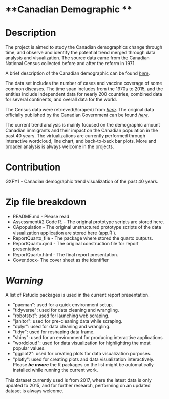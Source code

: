 # **Canadian Demographic **

# Description

The project is aimed to study the Canadian demographics change through time, and observe and identify the potential trend merged through data analysis and visualization. The source data came from the Canadian National Census collected before and after the reform in 1971. 

A brief description of the Canadian demographic can be found [*here*](https://www.statcan.gc.ca/en/subjects-start/immigration_and_ethnocultural_diversity).

The data set includes the number of cases and vaccine coverage of some common diseases. The time span includes from the 1970s to 2015, and the entities include independent data for nearly 200 countries, combined data for several continents, and overall data for the world.

The Census data were retrieved(Scraped) from [*here*](https://en.wikipedia.org/wiki/Demographics_of_Canada).
The original data officially published by the Canadian Government can be found [*here*](https://www150.statcan.gc.ca/n1/daily-quotidien/221026/dq221026b-eng.htm).

The current trend analysis is mainly focused on the demographic amount Canadian immigrants and their impact on the Canadian population in the past 40 years.
The virtualizations are currently performed through interactive wordcloud, line chart, and back-to-back bar plots.
More and broader analysis is always welcome in the projects.

# Contribution
GXPY1 - Canadian demographic trend visualization of the past 40 years.

# Zip file breakdown
- README.md - Please read
- Assessment#2 Code R. - The original prototype scripts are stored here.
- CApopulation - The original unstructured prototype scripts of the data visualization application are stored here (app.R ).
- ReportQuarto_file - The package where stored the quarto outputs.
- ReportQuarto.qmd - The original construction file for report presentation.
- ReportQuarto.html - The final report presentation.
- Cover.docx- The cover sheet as the identifier


# ***Warning*** 
A list of Rstudio packages is used in the current report presentation.
- "pacman": used for a quick environment setup.
- "tidyverse": used for data cleaning and wrangling.
- "robotstxt": used for launching web scraping.
- "janitor": used for pre-cleaning data while scraping.
- "dplyr": used for data cleaning and wrangling.
- "tidyr": used for reshaping data frame.
- "shiny": used for an environment for producing interactive applications
- "wordcloud": used for data visualization for highlighting the most popular values.
- "ggplot2": used for creating plots for data visualization purposes.
- "plotly": used for creating plots and data visualization interactively.
Please ***be aware*** the R packages on the list might be automatically installed while running the current work.

This dataset currently used is from 2017, where the latest data is only updated to 2015, and for further research, performing on an updated dataset is always welcome.
